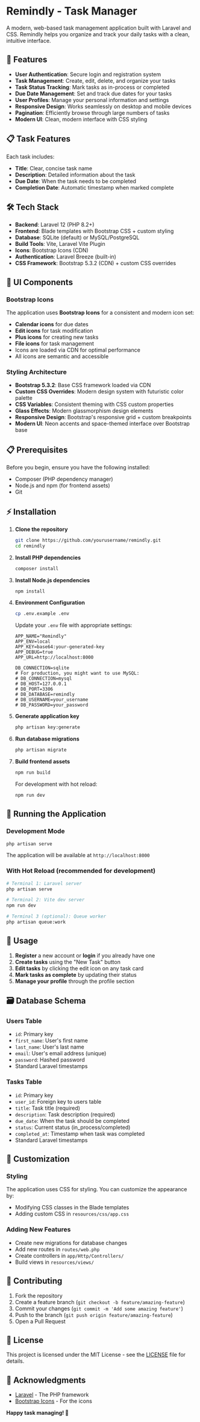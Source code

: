 # Remindly - Task Manager

A modern, web-based task management application built with Laravel and CSS. Remindly helps you organize and track your daily tasks with a clean, intuitive interface.

## 🚀 Features

- **User Authentication**: Secure login and registration system
- **Task Management**: Create, edit, delete, and organize your tasks
- **Task Status Tracking**: Mark tasks as in-process or completed
- **Due Date Management**: Set and track due dates for your tasks
- **User Profiles**: Manage your personal information and settings
- **Responsive Design**: Works seamlessly on desktop and mobile devices
- **Pagination**: Efficiently browse through large numbers of tasks
- **Modern UI**: Clean, modern interface with CSS styling

## 📋 Task Features

Each task includes:
- **Title**: Clear, concise task name
- **Description**: Detailed information about the task
- **Due Date**: When the task needs to be completed
- **Completion Date**: Automatic timestamp when marked complete

## 🛠️ Tech Stack

- **Backend**: Laravel 12 (PHP 8.2+)
- **Frontend**: Blade templates with Bootstrap CSS + custom styling
- **Database**: SQLite (default) or MySQL/PostgreSQL
- **Build Tools**: Vite, Laravel Vite Plugin
- **Icons**: Bootstrap Icons (CDN)
- **Authentication**: Laravel Breeze (built-in)
- **CSS Framework**: Bootstrap 5.3.2 (CDN) + custom CSS overrides

## 🎨 UI Components

### Bootstrap Icons
The application uses **Bootstrap Icons** for a consistent and modern icon set:
- **Calendar icons** for due dates
- **Edit icons** for task modification
- **Plus icons** for creating new tasks
- **File icons** for task management
- Icons are loaded via CDN for optimal performance
- All icons are semantic and accessible

### Styling Architecture
- **Bootstrap 5.3.2**: Base CSS framework loaded via CDN
- **Custom CSS Overrides**: Modern design system with futuristic color palette
- **CSS Variables**: Consistent theming with CSS custom properties
- **Glass Effects**: Modern glassmorphism design elements
- **Responsive Design**: Bootstrap's responsive grid + custom breakpoints
- **Modern UI**: Neon accents and space-themed interface over Bootstrap base

## 📋 Prerequisites

Before you begin, ensure you have the following installed:
- Composer (PHP dependency manager)
- Node.js and npm (for frontend assets)
- Git

## ⚡ Installation

1. **Clone the repository**
   ```bash
   git clone https://github.com/yourusername/remindly.git
   cd remindly
   ```

2. **Install PHP dependencies**
   ```bash
   composer install
   ```

3. **Install Node.js dependencies**
   ```bash
   npm install
   ```

4. **Environment Configuration**
   ```bash
   cp .env.example .env
   ```

   Update your `.env` file with appropriate settings:
   ```env
   APP_NAME="Remindly"
   APP_ENV=local
   APP_KEY=base64:your-generated-key
   APP_DEBUG=true
   APP_URL=http://localhost:8000

   DB_CONNECTION=sqlite
   # For production, you might want to use MySQL:
   # DB_CONNECTION=mysql
   # DB_HOST=127.0.0.1
   # DB_PORT=3306
   # DB_DATABASE=remindly
   # DB_USERNAME=your_username
   # DB_PASSWORD=your_password
   ```

5. **Generate application key**
   ```bash
   php artisan key:generate
   ```

6. **Run database migrations**
   ```bash
   php artisan migrate
   ```

7. **Build frontend assets**
   ```bash
   npm run build
   ```
   For development with hot reload:
   ```bash
   npm run dev
   ```

## 🚀 Running the Application

### Development Mode
```bash
php artisan serve
```
The application will be available at `http://localhost:8000`

### With Hot Reload (recommended for development)
```bash
# Terminal 1: Laravel server
php artisan serve

# Terminal 2: Vite dev server
npm run dev

# Terminal 3 (optional): Queue worker
php artisan queue:work
```

## 📖 Usage

1. **Register** a new account or **login** if you already have one
2. **Create tasks** using the "New Task" button
3. **Edit tasks** by clicking the edit icon on any task card
4. **Mark tasks as complete** by updating their status
5. **Manage your profile** through the profile section

## 🗃️ Database Schema

### Users Table
- `id`: Primary key
- `first_name`: User's first name
- `last_name`: User's last name
- `email`: User's email address (unique)
- `password`: Hashed password
- Standard Laravel timestamps

### Tasks Table
- `id`: Primary key
- `user_id`: Foreign key to users table
- `title`: Task title (required)
- `description`: Task description (required)
- `due_date`: When the task should be completed
- `status`: Current status (in_process/completed)
- `completed_at`: Timestamp when task was completed
- Standard Laravel timestamps

## 🎨 Customization

### Styling
The application uses CSS for styling. You can customize the appearance by:
- Modifying CSS classes in the Blade templates
- Adding custom CSS in `resources/css/app.css`

### Adding New Features
- Create new migrations for database changes
- Add new routes in `routes/web.php`
- Create controllers in `app/Http/Controllers/`
- Build views in `resources/views/`

## 🤝 Contributing

1. Fork the repository
2. Create a feature branch (`git checkout -b feature/amazing-feature`)
3. Commit your changes (`git commit -m 'Add some amazing feature'`)
4. Push to the branch (`git push origin feature/amazing-feature`)
5. Open a Pull Request

## 📝 License

This project is licensed under the MIT License - see the [LICENSE](LICENSE) file for details.

## 🙏 Acknowledgments

- [Laravel](https://laravel.com/) - The PHP framework
- [Bootstrap Icons](https://icons.getbootstrap.com/) - For the icons


**Happy task managing! 🎯**
